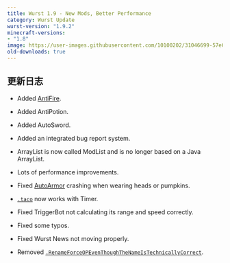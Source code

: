 ```yaml
---
title: Wurst 1.9 - New Mods, Better Performance
category: Wurst Update
wurst-version: "1.9.2"
minecraft-versions:
- "1.8"
image: https://user-images.githubusercontent.com/10100202/31046699-57e6f4ae-a5fd-11e7-8d2c-251844be0478.jpg
old-downloads: true
---
```

## 更新日志

- Added [AntiFire](https://wurst.wiki/antifire).

- Added AntiPotion.

- Added AutoSword.

- Added an integrated bug report system.

- ArrayList is now called ModList and is no longer based on a Java ArrayList.

- Lots of performance improvements.

- Fixed [AutoArmor](https://wurst.wiki/autoarmor) crashing when wearing heads or pumpkins.

- [`.taco`](https://wurst.wiki/cmd/taco) now works with Timer.

- Fixed TriggerBot not calculating its range and speed correctly.

- Fixed some typos.

- Fixed Wurst News not moving properly.

- Removed [`.RenameForceOPEvenThoughTheNameIsTechnicallyCorrect`](https://wurst.wiki/cmd/renameforceopeventhoughthenameistechnicallycorrect).

